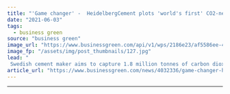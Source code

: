 ```yaml
---
title: "'Game changer' -  HeidelbergCement plots 'world's first' CO2-neutral cement factory"
date: "2021-06-03"
tags: 
  - business green
source: "business green"
image_url: "https://www.businessgreen.com/api/v1/wps/2186e23/af5586ee-4d22-4e37-a20a-b18f4a2a64b1/1/saecke-HeidelbergCement-185x114.jpg"
image_fp: "/assets/img/post_thumbnails/127.jpg"
lead: "
 Swedish cement maker aims to capture 1.8 million tonnes of carbon dioxide from the plant by the end of the decade for storage under the seabed ..."
article_url: "https://www.businessgreen.com/news/4032336/game-changer-heidelbergcement-plots-world-co2-neutral-cement-factory"
---
```


---
